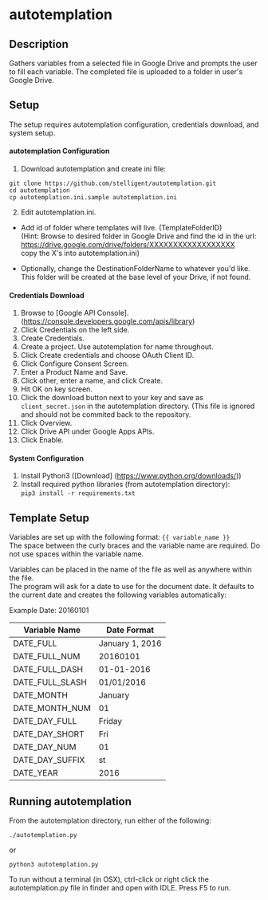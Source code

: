 # autotemplation
## Description
Gathers variables from a selected file in Google Drive and prompts the user to fill each variable. The completed file is uploaded to a folder in user's Google Drive.
## Setup
The setup requires autotemplation configuration, credentials download, and system setup.
#### autotemplation Configuration
1. Download autotemplation and create ini file:   

  ```
  git clone https://github.com/stelligent/autotemplation.git
  cd autotemplation
  cp autotemplation.ini.sample autotemplation.ini
  ```

2. Edit autotemplation.ini.

  * Add id of folder where templates will live. (TemplateFolderID)   
  (Hint: Browse to desired folder in Google Drive and find the id in the url:  
  https://drive.google.com/drive/folders/XXXXXXXXXXXXXXXXXX  
  copy the X's into autotemplation.ini)
  
  * Optionally, change the DestinationFolderName to whatever you'd like.  
  This folder will be created at the base level of your Drive, if not found.

#### Credentials Download
1. Browse to [Google API Console]. (https://console.developers.google.com/apis/library)
2. Click Credentials on the left side.
3. Create Credentials.
4. Create a project. Use autotemplation for name throughout. 
5. Click Create credentials and choose OAuth Client ID.
6. Click Configure Consent Screen.
7. Enter a Product Name and Save.
8. Click other, enter a name, and click Create.
9. Hit OK on key screen.
10. Click the download button next to your key and save as `client_secret.json` in the autotemplation directory. (This file is ignored and should not be commited back to the repository.
11. Click Overview.
12. Click Drive API under Google Apps APIs.
13. Click Enable. 

#### System Configuration
1. Install Python3 ([Download] (https://www.python.org/downloads/))
2. Install required python libraries (from autotemplation directory):   
`pip3 install -r requirements.txt`

## Template Setup
Variables are set up with the following format: `{{ variable_name }} `   
The space between the curly braces and the variable name are required. Do not use spaces within the variable name.

Variables can be placed in the name of the file as well as anywhere within the file.  
The program will ask for a date to use for the document date. It defaults to the current date and creates the following variables automatically:   

Example Date: 20160101

| Variable Name | Date Format |
| --- | --- |
| DATE_FULL | January 1, 2016 |
| DATE_FULL_NUM | 20160101 |
| DATE_FULL_DASH | 01-01-2016 |
| DATE_FULL_SLASH | 01/01/2016 |
| DATE_MONTH | January |
| DATE_MONTH_NUM | 01 |
| DATE_DAY_FULL | Friday |
| DATE_DAY_SHORT | Fri |
| DATE_DAY_NUM | 01 |
| DATE_DAY_SUFFIX | st |
| DATE_YEAR | 2016 |

## Running autotemplation
From the autotemplation directory, run either of the following:

`./autotemplation.py`

or

`python3 autotemplation.py`

To run without a terminal (in OSX), ctrl-click or right click the autotemplation.py file in finder and open with IDLE. Press F5 to run.
